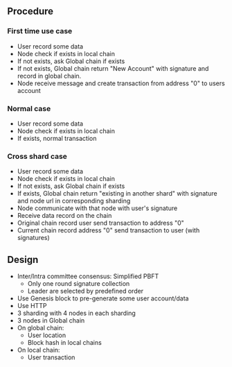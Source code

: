 
## Procedure

### First time use case

- User record some data
- Node check if exists in local chain 
- If not exists, ask Global chain if exists
- If not exists, Global chain return "New Account" with signature and record in global chain.
- Node receive message and create transaction from address "0" to users account

### Normal case

- User record some data
- Node check if exists in local chain
- If exists, normal transaction

### Cross shard case

- User record some data
- Node check if exists in local chain
- If not exists, ask Global chain if exists
- If exists, Global chain return "existing in another shard" with signature and node url in corresponding sharding
- Node communicate with that node with user's signature 
- Receive data record on the chain
- Original chain record user send transaction to address "0"
- Current chain record address "0" send transaction to user (with signatures)

## Design

- Inter/Intra committee consensus: Simplified PBFT
  - Only one round signature collection
  - Leader are selected by predefined order
- Use Genesis block to pre-generate some user account/data
- Use HTTP
- 3 sharding with 4 nodes in each sharding
- 3 nodes in Global chain
- On global chain:
  - User location
  - Block hash in local chains
- On local chain:
  - User transaction
